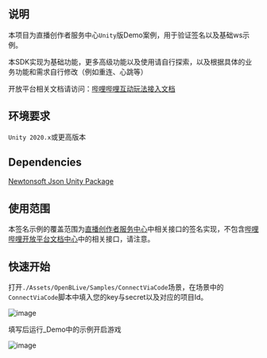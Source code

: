 ## 说明 
本项目为直播创作者服务中心`Unity`版Demo案例，用于验证签名以及基础ws示例。  

本SDK实现为基础功能，更多高级功能以及使用请自行探索，以及根据具体的业务功能和需求自行修改（例如重连、心跳等）

开放平台相关文档请访问：[哔哩哔哩互动玩法接入文档](https://open-live.bilibili.com/document/eba8e2e1-847d-e908-2e5c-7a1ec7d9266f)

## 环境要求
`Unity 2020.x`或更高版本

## Dependencies

[Newtonsoft Json Unity Package  ](https://docs.unity3d.com/Packages/com.unity.nuget.newtonsoft-json@2.0/manual/index.html)

## 使用范围
本签名示例的覆盖范围为[直播创作者服务中心](https://open-live.bilibili.com/document/bdb1a8e5-a675-5bfe-41a9-7a7163f75dbf#h1-u5E73u53F0u4ECBu7ECD)中相关接口的签名实现，不包含[哔哩哔哩开放平台文档中心](https://open.bilibili.com/doc)中的相关接口，请注意。

## 快速开始

打开`./Assets/OpenBLive/Samples/ConnectViaCode`场景，在场景中的`ConnectViaCode`脚本中填入您的key与secret以及对应的项目Id。

![image](https://github.com/user-attachments/assets/ff3b782c-f4eb-4a80-8560-74bc0c690f0b)


填写后运行_Demo中的示例开启游戏

![image](https://github.com/user-attachments/assets/73f72f98-a569-46a7-831f-7e6faa122671)

